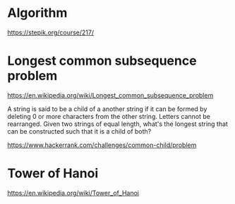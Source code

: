 # Algorithm
https://stepik.org/course/217/


# Longest common subsequence problem

https://en.wikipedia.org/wiki/Longest_common_subsequence_problem

A string is said to be a child of a another string if it can be formed by deleting 0 or more characters from the other string. Letters cannot be rearranged. Given two strings of equal length, what's the longest string that can be constructed such that it is a child of both?

https://www.hackerrank.com/challenges/common-child/problem

# Tower of Hanoi
https://en.wikipedia.org/wiki/Tower_of_Hanoi
